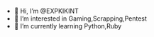 - 👋 Hi, I’m @EXPKIKINT
- 👀 I’m interested in Gaming,Scrapping,Pentest
- 🌱 I’m currently learning Python,Ruby

<!---
EXPKIKINT/EXPKIKINT is a ✨ special ✨ repository because its `README.md` (this file) appears on your GitHub profile.
You can click the Preview link to take a look at your changes.
--->
